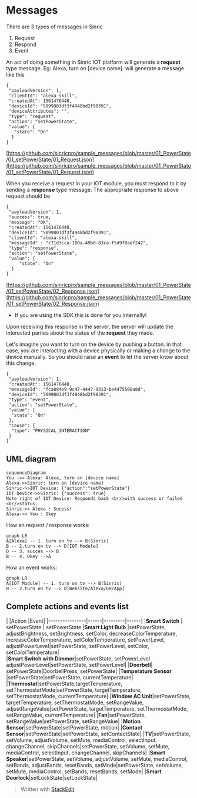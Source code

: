 
# Messages
There are 3 types of messages in Sinric

 1. Request
 2. Respond
 3. Event

An act of doing something in Sinric IOT platform will generate a **request** type message. Eg: Alexa, turn on [device name]. will generate a message like this 
```
{
 "payloadVersion": 1,
 "clientId": "alexa-skill",
 "createdAt": 1561476448,
 "deviceId": "5099803df3f4948bd2f98391",
 "deviceAttributes": "",
 "type": "request",
 "action": "setPowerState",
 "value": {
   "state": "On"
  }
}
```
[https://github.com/sinricpro/sample_messages/blob/master/01_PowerState/01_setPowerState/01_Request.json](https://github.com/sinricpro/sample_messages/blob/master/01_PowerState/01_setPowerState/01_Request.json)

 When you receive a request in your IOT module, you must respond to it by sending a **response** type message. The appropriate response to above request should be
```
{
 "payloadVersion": 1,
 "success": true,
 "message": "OK",
 "createdAt": 1561476448,
 "deviceId": "5099803df3f4948bd2f98391",
 "clientId": "alexa-skill",
 "messageId" : "c71d3cca-180a-49b0-83ca-f5d9f0aef242",
 "type": "response",
 "action": "setPowerState",
 "value": {
     "state": "On"
  }
}
```
[https://github.com/sinricpro/sample_messages/blob/master/01_PowerState/01_setPowerState/02_Response.json](https://github.com/sinricpro/sample_messages/blob/master/01_PowerState/01_setPowerState/02_Response.json)

* If you are using the SDK this is done for you internally!

Upon receiving this response in the server, the server will update the interested parties about the status of the **request** they made.

Let's imagine you want to turn on the device by pushing a button. in that case, you are interacting with a device physically or making a change to the device manually. So you should raise an **event** to let the server know about this change. 
``` 
{
 "payloadVersion": 1,
 "createdAt": 1561476448,
 "messageId": "fca894e9-9c47-4447-9313-be4475508a8d",
 "deviceId": "5099803df3f4948bd2f98391",
 "type": "event",
 "action": "setPowerState",
 "value": {
  "state": "On"
 },
 "cause": {
  "type": "PHYSICAL_INTERACTION"
 }
}
```

## UML diagram

```mermaid
sequenceDiagram
You ->> Alexa: Alexa, turn on [device name]
Alexa->>Sinric: turn on [device name]
Sinric->>IOT Device: {"action":"setPowerState"}
IOT Device->>Sinric: {"success": true}
Note right of IOT Device: Responds back <br/>with success or failed <br/>status.
Sinric->> Alexa : Sucess!
Alexa->> You : Okey
```

How an request / response works:

```mermaid
graph LR
A[Alexa] -- 1. turn on tv --> B(Sinric)
B -- 2.turn on tv --> D[IOT Module]
D -- 3. succes --> B
B -- 4. Okey -->A
```

How an event works:

```mermaid
graph LR
A[IOT Module] -- 1. turn on tv --> B(Sinric)
B -- 2.turn on tv --> D[Website/Alexa/GH/App]
```

## Complete actions and events list

|                |Action |Event| 
|----------------|------|---------|------|
|**Smart Switch** | setPowerState | setPowerState 
|**Smart Light Bulb**  |setPowerState, adjustBrightness, setBrightness, setColor, decreaseColorTemperature, increaseColorTemperature, setColorTemperature, setPowerLevel, adjustPowerLevel|setPowerState, setPowerLevel, setColor, setColorTemperature|          
|**Smart Switch with Dimmer**|setPowerState, setPowerLevel adjustPowerLevel|setPowerState, setPowerLevel|
|**Doorbell**| setPowerState|DoorbellPress, setPowerState|
|**Temperature Sensor** |setPowerState|setPowerState, currentTemperature|
|**Thermostat**|setPowerState,targetTemperature, setThermostatMode|setPowerState, targetTemperature, setThermostatMode, currentTemperature|
|**Window AC Unit**|setPowerState, targetTemperature, setThermostatMode, setRangeValue, adjustRangeValue|setPowerState, targetTemperature, setThermostatMode, setRangeValue, currentTemperature|
|**Fan**|setPowerState, setRangeValue|setPowerState, setRangeValue|
|**Motion Sensor**|setPowerState|setPowerState, motion|
|**Contact Sensor**|setPowerState|setPowerState, setContactState|
|**TV**|setPowerState, setVolume, adjustVolume, setMute, mediaControl, selectInput, changeChannel, skipChannels|setPowerState, setVolume, setMute, mediaControl, selectInput, changeChannel, skipChannels|
|**Smart Speaker**|setPowerState, setVolume, adjustVolume, setMute, mediaControl, setBands, adjustBands, resetBands, setMode|setPowerState, setVolume, setMute, mediaControl, setBands, resetBands, setMode|
|**Smart Doorlock**|setLockState|setLockState| 

 



> Written with [StackEdit](https://stackedit.io/).
<!--stackedit_data:
eyJoaXN0b3J5IjpbLTE1MjY5MzM1NzgsLTI0NDk1MTk4LDY0Mj
Q1NTQzOF19
-->